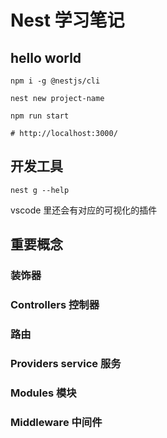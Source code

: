 # Nest 学习笔记

## hello world

```shell
npm i -g @nestjs/cli

nest new project-name

npm run start

# http://localhost:3000/
```

## 开发工具

```
nest g --help
```

vscode 里还会有对应的可视化的插件

## 重要概念

### 装饰器

### Controllers 控制器

### 路由

### Providers service 服务

### Modules 模块

### Middleware 中间件
